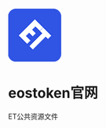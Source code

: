 ![etlogo](https://github.com/eostoken/eostoken.im/blob/master/images/logo_108.png)
# eostoken官网

ET公共资源文件

